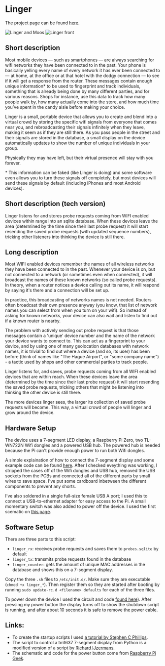 # Linger #

The project page can be found [here](https://jaspervanloenen.com/linger/).

![Linger and Moos](images/linger_moos_small.jpg)
![Linger front](images/linger_front_small.jpg)

## Short description ##

Most mobile devices — such as smartphones — are always searching
for wifi networks they have been connected to in the past. Your
phone is basically yelling every name of every network it has ever
been connected to — at home, at the office or at that hotel with
the dodgy connection — to see if it will get a response from the router.
These messages contain enough unique information\* to be used to
fingerprint and track individuals, something that is already being
done by many different parties, and for various reasons. Shops for
instance, use this data to track how many people walk by, how many
actually come into the store, and how much time you’ve spent in the
candy aisle before making your choice.

Linger is a small, portable device that allows you to create and
blend into a virtual crowd by storing the specific wifi signals
from everyone that comes near you, and rebroadcasting their signals
infinitely when they leave, making it seem as if they are still there.
As you pass people in the street and their signals are stored in the
database, a small display on the device automatically updates to show
the number of unique individuals in your group.

Physically they may have left, but their virtual presence will stay with you forever.

\* This information can be faked (like Linger is doing) and some
software even allows you to turn these signals off completely, but
most devices will send these signals by default (including iPhones
and most Android devices).

## Short description (tech version) ##
Linger listens for and stores probe requests coming from WIFI enabled
devices within range into an sqlite database. When these devices
leave the area (determined by the time since their last probe
request) it will start resending the saved probe requests
(with updated sequence numbers), tricking other listeners
into thinking the device is still there.

## Long description ##
Most WIFI enabled devices remember the names of all wireless
networks they have been connected to in the past. Whenever
your device is on, but not connected to a network (or sometimes
even when connected), it will broadcast the names of these known
networks (so called probe requests). In theory, when a router
notices a device calling out its name, it will respond by saying
it's there and a connection will be set up.

In practice, this broadcasting of networks names is not needed.
Routers often broadcast their own presence anyway (you know, that
list of network names you can select from when you turn on your
wifi). So instead of asking for known networks, your device can
also wait and listen to find out if a known router is nearby.

The problem with actively sending out probe request is that those
messages contain a 'unique' device number and the name of the network
your device wants to connect to. This can act as a fingerprint to
your device, and by using one of many geolocation databases with
network names, it is trivial to find out where a device (and so,
its user) has been before (think of names like "The Hague Airport",
or "some company name") - a tactic used by shops and other
commercial parties to track people.

Linger listens for, and saves, probe requests coming from all WIFI
enabled devices that are within reach. When these devices leave
the area (determined by the time since their last probe request)
it will start resending the saved probe requests, tricking others
that might be listening into thinking the other device is still there.

The more devices linger sees, the larger its collection of saved probe
requests will become. This way, a virtual crowd of people will linger
and grow around the device.

## Hardware Setup

The device uses a 7-segment LED display, a Raspberry Pi Zero, two TL-WN722N Wifi dongles and a powered USB hub. The powered hub is needed because the Pi can't provide enough power to run both Wifi dongles.

A simple explaination of how to connect the 7-segment display and some example code can be found [here](https://raspberrytips.nl/tm1637-4-digit-led-display-raspberry-pi/).
After I checked eveything was working, I stripped the cases off of the Wifi dongles and USB hub, removed the USB sockets from the PCBs and connected all of the different parts by small wires to save space. I've put some cardboard inbetween the different components to prevent any shorts.

I've also soldered in a single full-size female USB A port; I used this to connect a USB-to-ethernet adapter for easy access to the Pi. A small momentary switch was also added to power off the device. I used the first scematic on [this page](http://www.raspberry-pi-geek.com/Archive/2013/01/Adding-an-On-Off-switch-to-your-Raspberry-Pi).

## Software Setup

There are three parts to this script:
* `linger_rx`: receives probe requests and saves them to `probes.sqlite` by default
* `linger_tx`: transmits probe requests found in the database
* `linger_counter`: gets the amount of unique MAC addresses in the database
and shows this on a 7-segment display.

Copy the three `.sh` files to `/etc/init.d/`. Make sure they are executable
(`chmod +x linger_*`). Then register them so they are started after booting
by running `sudo update-rc.d <filename> defaults` for each of the three files.

To power down the device I used the circuit and code [found here](http://www.raspberry-pi-geek.com/Archive/2013/01/Adding-an-On-Off-switch-to-your-Raspberry-Pi/(offset)/5)). After pressing my power button the display turns off to show the shutdown script is running, and after about 10 seconds it is safe to remove the power cable.

## Links:
* To create the startup scripts I used [a tutorial by Stephen C Phillips](http://blog.scphillips.com/posts/2013/07/getting-a-python-script-to-run-in-the-background-as-a-service-on-boot/).
* The script to control a tm1637 7-segment display from Python is a modified version of a script by [Richard IJzermans](https://raspberrytips.nl/tm1637-4-digit-led-display-raspberry-pi/).
* The schematic and code for the power button come from [Raspberry Pi Geek](http://www.raspberry-pi-geek.com/Archive/2013/01/Adding-an-On-Off-switch-to-your-Raspberry-Pi).
